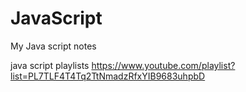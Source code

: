 # JavaScript
My Java script notes

java script playlists
https://www.youtube.com/playlist?list=PL7TLF4T4Tq2TtNmadzRfxYIB9683uhpbD
